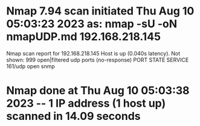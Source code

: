 # Nmap 7.94 scan initiated Thu Aug 10 05:03:23 2023 as: nmap -sU -oN nmapUDP.md 192.168.218.145
Nmap scan report for 192.168.218.145
Host is up (0.040s latency).
Not shown: 999 open|filtered udp ports (no-response)
PORT    STATE SERVICE
161/udp open  snmp

# Nmap done at Thu Aug 10 05:03:38 2023 -- 1 IP address (1 host up) scanned in 14.09 seconds

